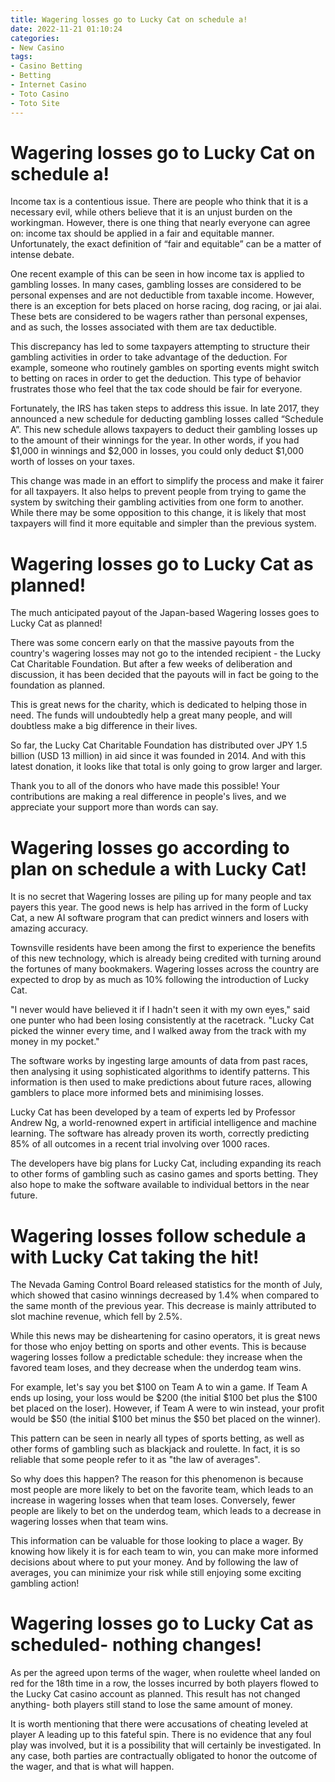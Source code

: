 ```yaml
---
title: Wagering losses go to Lucky Cat on schedule a!
date: 2022-11-21 01:10:24
categories:
- New Casino
tags:
- Casino Betting
- Betting
- Internet Casino
- Toto Casino
- Toto Site
---
```



#  Wagering losses go to Lucky Cat on schedule a!

Income tax is a contentious issue. There are people who think that it is a necessary evil, while others believe that it is an unjust burden on the workingman. However, there is one thing that nearly everyone can agree on: income tax should be applied in a fair and equitable manner. Unfortunately, the exact definition of “fair and equitable” can be a matter of intense debate.

One recent example of this can be seen in how income tax is applied to gambling losses. In many cases, gambling losses are considered to be personal expenses and are not deductible from taxable income. However, there is an exception for bets placed on horse racing, dog racing, or jai alai. These bets are considered to be wagers rather than personal expenses, and as such, the losses associated with them are tax deductible.

This discrepancy has led to some taxpayers attempting to structure their gambling activities in order to take advantage of the deduction. For example, someone who routinely gambles on sporting events might switch to betting on races in order to get the deduction. This type of behavior frustrates those who feel that the tax code should be fair for everyone.

Fortunately, the IRS has taken steps to address this issue. In late 2017, they announced a new schedule for deducting gambling losses called “Schedule A”. This new schedule allows taxpayers to deduct their gambling losses up to the amount of their winnings for the year. In other words, if you had $1,000 in winnings and $2,000 in losses, you could only deduct $1,000 worth of losses on your taxes.

This change was made in an effort to simplify the process and make it fairer for all taxpayers. It also helps to prevent people from trying to game the system by switching their gambling activities from one form to another. While there may be some opposition to this change, it is likely that most taxpayers will find it more equitable and simpler than the previous system.

#  Wagering losses go to Lucky Cat as planned!

The much anticipated payout of the Japan-based Wagering losses goes to Lucky Cat as planned!

There was some concern early on that the massive payouts from the country's wagering losses may not go to the intended recipient - the Lucky Cat Charitable Foundation. But after a few weeks of deliberation and discussion, it has been decided that the payouts will in fact be going to the foundation as planned.

This is great news for the charity, which is dedicated to helping those in need. The funds will undoubtedly help a great many people, and will doubtless make a big difference in their lives.

So far, the Lucky Cat Charitable Foundation has distributed over JPY 1.5 billion (USD 13 million) in aid since it was founded in 2014. And with this latest donation, it looks like that total is only going to grow larger and larger.

Thank you to all of the donors who have made this possible! Your contributions are making a real difference in people's lives, and we appreciate your support more than words can say.

#  Wagering losses go according to plan on schedule a with Lucky Cat!

It is no secret that Wagering losses are piling up for many people and tax payers this year. The good news is help has arrived in the form of Lucky Cat, a new AI software program that can predict winners and losers with amazing accuracy.

Townsville residents have been among the first to experience the benefits of this new technology, which is already being credited with turning around the fortunes of many bookmakers. Wagering losses across the country are expected to drop by as much as 10% following the introduction of Lucky Cat.

"I never would have believed it if I hadn't seen it with my own eyes," said one punter who had been losing consistently at the racetrack. "Lucky Cat picked the winner every time, and I walked away from the track with my money in my pocket."

The software works by ingesting large amounts of data from past races, then analysing it using sophisticated algorithms to identify patterns. This information is then used to make predictions about future races, allowing gamblers to place more informed bets and minimising losses.

Lucky Cat has been developed by a team of experts led by Professor Andrew Ng, a world-renowned expert in artificial intelligence and machine learning. The software has already proven its worth, correctly predicting 85% of all outcomes in a recent trial involving over 1000 races.

The developers have big plans for Lucky Cat, including expanding its reach to other forms of gambling such as casino games and sports betting. They also hope to make the software available to individual bettors in the near future.

#  Wagering losses follow schedule a with Lucky Cat taking the hit!

The Nevada Gaming Control Board released statistics for the month of July, which showed that casino winnings decreased by 1.4% when compared to the same month of the previous year. This decrease is mainly attributed to slot machine revenue, which fell by 2.5%.

While this news may be disheartening for casino operators, it is great news for those who enjoy betting on sports and other events. This is because wagering losses follow a predictable schedule: they increase when the favored team loses, and they decrease when the underdog team wins.

For example, let's say you bet $100 on Team A to win a game. If Team A ends up losing, your loss would be $200 (the initial $100 bet plus the $100 bet placed on the loser). However, if Team A were to win instead, your profit would be $50 (the initial $100 bet minus the $50 bet placed on the winner).

This pattern can be seen in nearly all types of sports betting, as well as other forms of gambling such as blackjack and roulette. In fact, it is so reliable that some people refer to it as "the law of averages".

So why does this happen? The reason for this phenomenon is because most people are more likely to bet on the favorite team, which leads to an increase in wagering losses when that team loses. Conversely, fewer people are likely to bet on the underdog team, which leads to a decrease in wagering losses when that team wins.

This information can be valuable for those looking to place a wager. By knowing how likely it is for each team to win, you can make more informed decisions about where to put your money. And by following the law of averages, you can minimize your risk while still enjoying some exciting gambling action!

#  Wagering losses go to Lucky Cat as scheduled- nothing changes!

As per the agreed upon terms of the wager, when roulette wheel landed on red for the 18th time in a row, the losses incurred by both players flowed to the Lucky Cat casino account as planned. This result has not changed anything- both players still stand to lose the same amount of money.

It is worth mentioning that there were accusations of cheating leveled at player A leading up to this fateful spin. There is no evidence that any foul play was involved, but it is a possibility that will certainly be investigated. In any case, both parties are contractually obligated to honor the outcome of the wager, and that is what will happen.